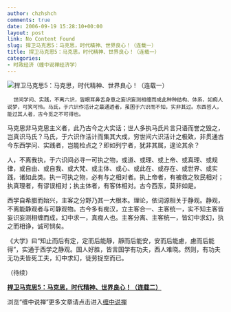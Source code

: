 ```yaml
---
author: chzhshch
comments: true
date: 2006-09-19 15:28:10+00:00
layout: post
link: No Content Found
slug: 捍卫马克思5：马克思，时代精神、世界良心！（连载一）
title: 捍卫马克思5：马克思，时代精神、世界良心！（连载一）
categories:
- 时政经济（缠中说禅经济学）
---
```


			

                                                                    

![捍卫马克思5：马克思，时代精神、世界良心！（连载一）](http://simg.sinajs.cn/blog7style/images/common/sg_trans.gif)

                                                           

                                                           

      世间学问、实践，不离六识，皆眼耳鼻舌身意之妄识妄测相缠而成此种种结构、体系，如痴人说梦，可笑可怜。马氏，于六识作活计之最通透者，虽困于六识而不知，实非其过。东西哲人，能过其人者，古今觅之不可得也。

   马克思非马克思主义者，此乃古今之大实话；世人多执马氏片言只语而誉之毁之，岂真识马氏？马氏，于六识作活计而集其大成，穷世间六识活计之极致，非贯通古今东西学问、实践者，岂能检点之？即如列宁者，犹非其属，遑论其余？

   人，不离我执，于六识间必寻一可执之物，或道、或理、或上帝、或真理、或规律，或自由、或自我、或大梵、或主体、或心、或此在、或存在、或世界、或实践，诸如此类。执一可执之物，必有与之相对者。执上帝者，有被救之牧民相对；执真理者，有谬误相对；执主体者，有客体相对。古今西东，莫非如是。

   西学自希腊而始兴，主客之分野乃其一大根本。理论，依词源相关于静观。静观，不离能静观者与可静观物。古今多有痴汉，立主客合一、主客统一，实不知主客皆妄识妄测相缠而成，幻中求一，真痴人也。主客分离、主客统一，皆幻中求幻，执之而相诤，诚可悯矣。

   《大学》曰“知止而后有定，定而后能靜，靜而后能安，安而后能慮，慮而后能得”，实通于西学之静观。国人好胜，皆言国学有功夫，西人难晓。然则，有功夫无功夫皆死工夫，幻中求幻，徒劳捉空而已。

（待续）

[**捍卫马克思5：马克思，时代精神、世界良心！（连载二）**](http://blog.sina.com.cn/u/486e105c0100068o)

浏览“缠中说禅”更多文章请点击进入[缠中说禅](http://blog.sina.com.cn/m/chzhshch)
